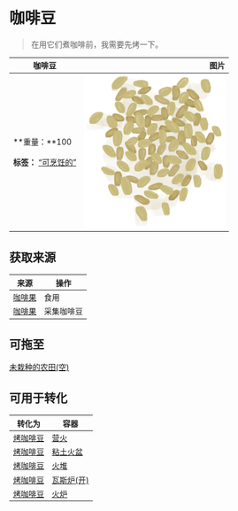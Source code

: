 # 咖啡豆  
> 在用它们煮咖啡前，我需要先烤一下。  
  
  咖啡豆  |   图片   
 ----  |  ----:   
 **重量：**100<br><br>**标签：**	[“可烹饪的”](tag_Cookable.md)  |  ![](Sprite/CoffeeBeans.png)   
  
## 获取来源  
来源  |  操作  
----  |  ----  
[咖啡果](CoffeeBerries.md)  |  食用  
[咖啡果](CoffeeBerries.md)  |  采集咖啡豆  
## 可拖至  
[未栽种的农田(空)](CropPlotEmpty.md)  
## 可用于转化  
转化为  |  容器  
----  |  ----  
[烤咖啡豆](CoffeeRoastedBeans.md)  |  [营火](Campfire.md)  
[烤咖啡豆](CoffeeRoastedBeans.md)  |  [粘土火盆](ClayFirePit.md)  
[烤咖啡豆](CoffeeRoastedBeans.md)  |  [火堆](Fire.md)  
[烤咖啡豆](CoffeeRoastedBeans.md)  |  [瓦斯炉(开)](GasCookerOn.md)  
[烤咖啡豆](CoffeeRoastedBeans.md)  |  [火炉](Stove.md)  
